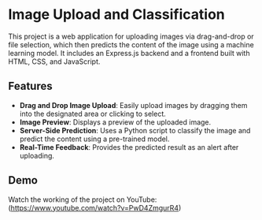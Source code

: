 # Image Upload and Classification

This project is a web application for uploading images via drag-and-drop or file selection, which then predicts the content of the image using a machine learning model. 
It includes an Express.js backend and a frontend built with HTML, CSS, and JavaScript.

## Features

- **Drag and Drop Image Upload**: Easily upload images by dragging them into the designated area or clicking to select.
- **Image Preview**: Displays a preview of the uploaded image.
- **Server-Side Prediction**: Uses a Python script to classify the image and predict the content using a pre-trained model.
- **Real-Time Feedback**: Provides the predicted result as an alert after uploading.

## Demo

Watch the working of the project on YouTube:(https://www.youtube.com/watch?v=PwD4ZmgurR4)
